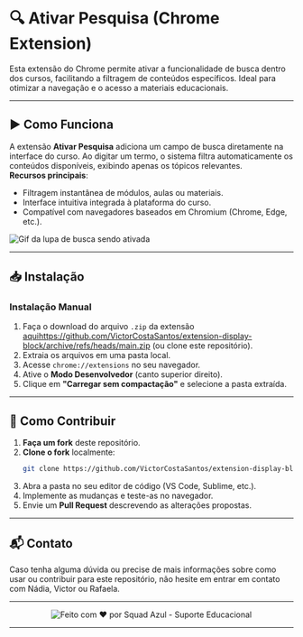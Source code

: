 # 🔍 Ativar Pesquisa (Chrome Extension)

Esta extensão do Chrome permite ativar a funcionalidade de busca dentro dos cursos, facilitando a filtragem de conteúdos específicos. Ideal para otimizar a navegação e o acesso a materiais educacionais.

---

## ▶️ Como Funciona

A extensão **Ativar Pesquisa** adiciona um campo de busca diretamente na interface do curso. Ao digitar um termo, o sistema filtra automaticamente os conteúdos disponíveis, exibindo apenas os tópicos relevantes.  
**Recursos principais**:
- Filtragem instantânea de módulos, aulas ou materiais.
- Interface intuitiva integrada à plataforma do curso.
- Compatível com navegadores baseados em Chromium (Chrome, Edge, etc.).

![Gif da lupa de busca sendo ativada](https://i.imgur.com/rLVIIyR.gif)

---

## 📥 Instalação

### Instalação Manual
1. Faça o download do arquivo `.zip` da extensão [aquihttps://github.com/VictorCostaSantos/extension-display-block/archive/refs/heads/main.zip](#) (ou clone este repositório).
2. Extraia os arquivos em uma pasta local.
3. Acesse `chrome://extensions` no seu navegador.
4. Ative o **Modo Desenvolvedor** (canto superior direito).
5. Clique em **"Carregar sem compactação"** e selecione a pasta extraída.

---

## 🌱 Como Contribuir

1. **Faça um fork** deste repositório.
2. **Clone o fork** localmente:
   ```bash
   git clone https://github.com/VictorCostaSantos/extension-display-block
   ```
3. Abra a pasta no seu editor de código (VS Code, Sublime, etc.).
4. Implemente as mudanças e teste-as no navegador.
5. Envie um **Pull Request** descrevendo as alterações propostas.

---

## 📬 Contato

Caso tenha alguma dúvida ou precise de mais informações sobre como usar ou contribuir para este repositório, não hesite em entrar em contato com Nádia, Victor ou Rafaela.

---

<p align="center">
  <img src="https://img.shields.io/badge/Feito%20com%20❤️%20por%20Squad%20Azul-%231e88e5" alt="Feito com ❤️ por Squad Azul - Suporte Educacional" />
</p>

---